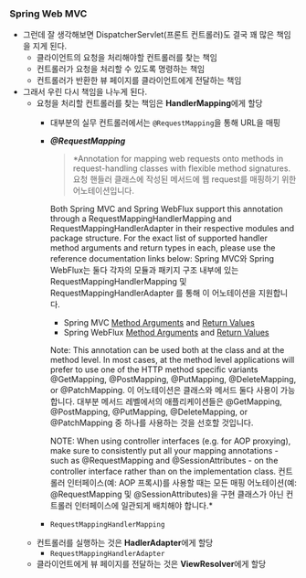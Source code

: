 ### Spring Web MVC

- 그런데 잘 생각해보면 DispatcherServlet(프론트 컨트롤러)도 결국 꽤 많은 책임을 지게 된다.
    - 클라이언트의 요청을 처리해야할 컨트롤러를 찾는 책임
    - 컨트롤러가 요청을 처리할 수 있도록 명령하는 책임
    - 컨트롤러가 반환한 뷰 페이지를 클라이언트에게 전달하는 책임
- 그래서 우린 다시 책임을 나누게 된다.
    - 요청을 처리할 컨트롤러를 찾는 책임은 **HandlerMapping**에게 할당
        - 대부분의 실무 컨트롤러에서는 `@RequestMapping`을 통해 URL을 매핑
        - ***@RequestMapping***
            
            > *Annotation for mapping web requests onto methods in request-handling classes with flexible method signatures.
            요청 핸들러 클래스에 작성된 메서드에 웹 request를 매핑하기 위한 어노테이션입니다. 
            
            Both Spring MVC and Spring WebFlux support this annotation through a RequestMappingHandlerMapping and RequestMappingHandlerAdapter in their respective modules and package structure. For the exact list of supported handler method arguments and return types in each, please use the reference documentation links below:
            Spring MVC와 Spring WebFlux는 둘다 각자의 모듈과 패키지 구조 내부에 있는 RequestMappingHandlerMapping 및 RequestMappingHandlerAdapter 를 통해 이 어노테이션을 지원합니다.
            
            - Spring MVC [Method Arguments](https://docs.spring.io/spring-framework/docs/current/reference/html/web.html#mvc-ann-arguments)  and [Return Values](https://docs.spring.io/spring-framework/docs/current/reference/html/web.html#mvc-ann-return-types)
            - Spring WebFlux [Method Arguments](https://docs.spring.io/spring-framework/docs/current/reference/html/web-reactive.html#webflux-ann-arguments)  and [Return Values](https://docs.spring.io/spring-framework/docs/current/reference/html/web-reactive.html#webflux-ann-return-types)
            
            Note: This annotation can be used both at the class and at the method level. In most cases, at the method level applications will prefer to use one of the HTTP method specific variants @GetMapping, @PostMapping, @PutMapping, @DeleteMapping, or @PatchMapping.
            이 어노테이션은 클래스와 메서드 둘다 사용이 가능합니다. 대부분 메서드 레벨에서의 애플리케이션들은 @GetMapping, @PostMapping, @PutMapping, @DeleteMapping, or @PatchMapping 중 하나를 사용하는 것을 선호할 것입니다.
            
            NOTE: When using controller interfaces (e.g. for AOP proxying), make sure to consistently put all your mapping annotations - such as @RequestMapping and @SessionAttributes - on the controller interface rather than on the implementation class.
            컨트롤러 인터페이스(예: AOP 프록시)를 사용할 때는 모든 매핑 어노테이션(예: @RequestMapping 및 @SessionAttributes)을 구현 클래스가 아닌 컨트롤러 인터페이스에 일관되게 배치해야 합니다.*
            > 
        - `RequestMappingHandlerMapping`
    - 컨트롤러를 실행하는 것은 **HadlerAdapter**에게 할당
        - `RequestMappingHandlerAdapter`
    - 클라이언트에게 뷰 페이지를 전달하는 것은 **ViewResolver**에게 할당
